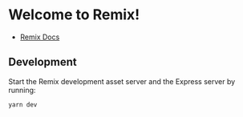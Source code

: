 # Welcome to Remix!

- [Remix Docs](https://remix.run/docs)

## Development

Start the Remix development asset server and the Express server by running:

```sh
yarn dev
```
